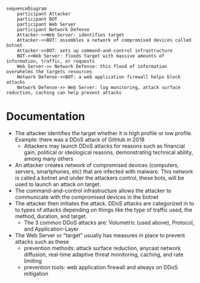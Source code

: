 ```mermaid
sequenceDiagram
	participant Attacker
	participant BOT
	participant Web Server
	participant Network Defense
	Attacker->>Web Server: identifies target
	Attacker->>BOT: assembles a network of compromised devices called botnet
	Attacker->>BOT: sets up command-and-control infrastructure
	BOT->>Web Server: floods target with massive amounts of information, traffic, or requests
	Web Server->> Network Defense: this flood of information overwhelms the targets resources
	Network Defense->>BOT: a web application firewall helps block attacks
	Network Defense->> Web Server: log monitoring, attack surface reduction, caching can help prevent attacks
```
# Documentation
- The attacker identifies the target whether it is high profile or low profile. Example: there was a DDoS attack of GitHub in 2018
  - Attackers may launch DDoS attacks for reasons such as financial gain, political or ideological reasons, demonstrating technical ability, among many others
- An attacker creates network of compromised devices (computers, servers, smartphones, etc) that are infected with malware. This network is called a botnet and under the attackers control, these bots, will be used to launch an attack on target.
- The command-and-control infrastructure allows the attacker to communicate with the compromised devices in the botnet
- The attacker then initiates the attack. DDoS attacks are categorized in to to types of attacks depending on things like the type of traffic used, the method, duration, and target. 
  - The 3 common DDoS attacks are: Volumetric (used above), Protocol, and Application-Layer
- The Web Server or "target" usually has measures in place to prevent attacks such as these
  - prevention methods: attack surface reduction, anycast network diffusion, real-time adaptive threat monitoring, caching, and rate limiting
  - prevention tools: web application firewall and always on DDoS mitigation 
